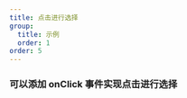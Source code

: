 ```yaml
---
title: 点击进行选择
group:
  title: 示例
  order: 1
order: 5
---
```


### 可以添加 onClick 事件实现点击进行选择

<code src="../examples/click-to-select.tsx"></code>
